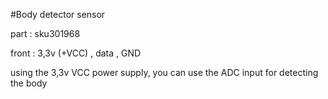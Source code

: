 #Body detector sensor

part : sku301968

front : 3,3v (+VCC) , data , GND

using the 3,3v VCC power supply, you can use the ADC input for detecting the body

